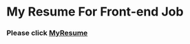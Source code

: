 # My Resume For Front-end Job ##

### Please click **[MyResume][MyResume]** ###


[MyResume]:http://cntchen.github.io/MyResume/
